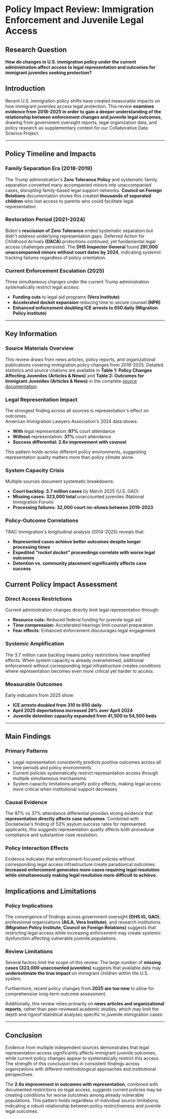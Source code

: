 # Policy Impact Review: Immigration Enforcement and Juvenile Legal Access

## Research Question

**How do changes in U.S. immigration policy under the current administration affect
access to legal representation and outcomes for immigrant juveniles seeking protection?**

## Introduction

Recent U.S. immigration policy shifts have created measurable impacts on how immigrant
juveniles access legal protection. This review **examines evidence from 2018-2025
in order to gain a deeper understanding of the relationship between enforcement
changes and juvenile legal outcomes**, drawing from government oversight reports,
legal organization data, and policy research as supplementary context for our Collaborative
Data Science Project.

---

## Policy Timeline and Impacts

### Family Separation Era (2018-2019)

The Trump administration's **Zero Tolerance Policy** and systematic family separation
converted many accompanied minors into unaccompanied cases, disrupting family-based
legal support networks. **Council on Foreign Relations** documentation shows this
created **thousands of separated children** who lost access to parents
who could facilitate legal representation.

### Restoration Period (2021-2024)

Biden's **rescission of Zero Tolerance** ended systematic separation but didn't address
underlying representation gaps. Deferred Action for Childhood Arrivals **(DACA)**
protections continued, yet fundamental legal access challenges persisted. The **DHS
Inspector General** found **291,000 unaccompanied minors without court dates by 2024**,
indicating systemic tracking failures regardless of policy orientation.

### Current Enforcement Escalation (2025)

Three simultaneous changes under the current Trump administration systematically
restrict legal access:

- **Funding cuts** to legal aid programs **(Vera Institute)**
- **Accelerated docket expansion** reducing time to secure counsel **(NPR)**
- **Enhanced enforcement doubling ICE arrests to 650 daily (Migration Policy Institute)**

---

## Key Information

### Source Materials Overview

This review draws from news articles, policy reports, and organizational publications
covering immigration policy changes from 2018-2025. Detailed statistics and source
citations are available in
**Table 1: Policy Changes Affecting Juveniles (Articles & News)**
and **Table 2: Outcomes for Immigrant Juveniles (Articles & News)**
in the complete [source documentation][1].

[1]: https://docs.google.com/document/d/11pR0F8tgTHbgsqUsMzOBHPtQhzYu4xCNwCvyAxpAn_M/edit?tab=t.0

### Legal Representation Impact

The strongest finding across all sources is representation's effect on
outcomes.  
American Immigration Lawyers Association's 2024 data shows:

- **With** legal representation: **97%** court attendance
- **Without** representation: **37%** court attendance
- **Success differential: 2.6x improvement with counsel**

This pattern holds across different policy environments, suggesting representation
quality matters more than policy climate alone.

### System Capacity Crisis

Multiple sources document systematic breakdowns:

- **Court backlog: 3.7 million cases** by March 2025 (U.S. GAO)
- **Missing cases: 323,000 total** unaccounted juveniles (National Immigration Forum)
- **Processing failures: 32,000 court no-shows between 2019-2023**
  
### Policy-Outcome Correlations

TRAC Immigration's longitudinal analysis (2014-2025) reveals that:

- **Represented cases achieve better outcomes despite longer processing times**
- **Expedited *"rocket docket"* proceedings correlate with worse legal outcomes**
- **Detention vs. community placement significantly affects case success**

## Current Policy Impact Assessment

### Direct Access Restrictions

Current administration changes directly limit legal representation through:

- **Resource cuts:** Reduced federal funding for juvenile legal aid
- **Time compression:** Accelerated hearings limit counsel preparation
- **Fear effects**: Enhanced enforcement discourages legal engagement

### Systemic Amplification

The 3.7 million case backlog means policy restrictions have amplified effects.
When system capacity is already overwhelmed, additional enforcement without
corresponding legal infrastructure creates conditions where representation becomes
even more critical yet harder to access.

### Measurable Outcomes

Early indicators from 2025 show:

- **ICE arrests doubled from 310 to 650 daily**
- **April 2025 deportations increased 29% over April 2024**
- **Juvenile detention capacity expanded from 41,500 to 54,500 beds**

---

## Main Findings

### Primary Patterns

- Legal representation consistently predicts positive outcomes across all time
  periods and policy environments
- Current policies systematically restrict representation access through multiple
  simultaneous mechanisms
- System capacity limitations amplify policy effects, making legal access more
  critical when institutional support decreases

### Causal Evidence

The 97% vs 37% attendance differential provides strong evidence that **representation
directly affects case outcomes**. Combined with Docketwise's finding of 53% asylum
success rates for represented applicants, this suggests representation quality
affects both procedural compliance and substantive case resolution.

### Policy Interaction Effects

Evidence indicates that enforcement-focused policies without corresponding legal
access infrastructure create paradoxical outcomes:  
**Increased enforcement generates more cases requiring legal resolution
while simultaneously making legal resolution more difficult to achieve.**

## Implications and Limitations

### Policy Implications

The convergence of findings across government oversight **(DHS IG, GAO)**, professional
organizations **(AILA, Vera Institute)**, and research institutions **(Migration
Policy Institute, Council on Foreign Relations)** suggests that restricting legal
access while increasing enforcement may create systemic dysfunction affecting vulnerable
juvenile populations.

### Review Limitations

Several factors limit the scope of this review. The large number of **missing cases
(323,000 unaccounted juveniles)** suggests that available data may **underestimate
the true impact** on immigrant children within the U.S. system.  

Furthermore, recent policy changes from **2025 are too new** to allow for
comprehensive long-term outcome assessment.  

Additionally, this review relies primarily on **news articles and organizational
reports**, rather than peer-reviewed academic studies, which may limit the depth
and rigorof statistical analyses specific to juvenile immigration cases.

---

## Conclusion

Evidence from multiple independent sources demonstrates that legal representation
access significantly affects immigrant juvenile outcomes, while current policy changes
appear to systematically restrict this access. The strength of this conclusion
lies in consistent findings across organizations with different methodological
approaches and institutional perspectives.

The **2.6x improvement in outcomes with representation**, combined with documented
restrictions on legal access, suggests current policies may be creating conditions
for worse outcomes among already vulnerable populations. This pattern holds regardless
of individual source limitations, indicating a robust relationship between policy
restrictiveness and juvenile legal outcomes.
